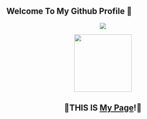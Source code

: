 ## Welcome To My Github Profile 👋
<p align="center"><a href="https://qyyff.github.io/"> <img src="https://readme-typing-svg.herokuapp.com?font=Fira+Code&pause=1000&color=4E25F7&center=true&width=435&lines=Hi%2CI+am+Qiyifan" /></a></p>

<p align="center"><a href="https://qyyff.github.io/"> <img src="https://gifdb.com/images/high/shock-pikachu-meme-b95wly8pvwffv1zd.webp" width="150" /></a> </p>

<h2 align="center"> 👋THIS IS <a href="https://wcy-dt.github.io/">My Page</a>!👋</h2>

